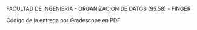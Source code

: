 FACULTAD DE INGENIERIA - ORGANIZACION DE DATOS (95.58) - FINGER

Código de la entrega por Gradescope en PDF
